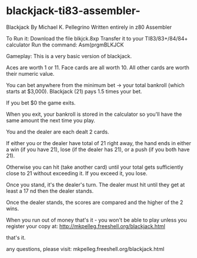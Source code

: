 # blackjack-ti83-assembler-
Blackjack
By Michael K. Pellegrino
Written entirely in z80 Assembler

To Run it:
Download the file blkjck.8xp
Transfer it to your TI83/83+/84/84+ calculator
Run the command: Asm(prgmBLKJCK

Gameplay:
This is a very basic version of blackjack.

Aces are worth 1 or 11.  Face cards are all worth 10.  All other cards are worth their numeric value.


You can bet anywhere from the minimum bet -> your total bankroll (which starts at $3,000).   Blackjack (21) pays 1.5 times your bet.

If you bet $0 the game exits.

When you exit, your bankroll is stored in the calculator so you'll have the same amount the next time you play.

You and the dealer are each dealt 2 cards.

If either you or the dealer have total of 21 right away, the hand ends in either a win (if you have 21), lose (if the dealer has 21), or a push (if you both have 21).

Otherwise you can hit (take another card) until your total gets sufficiently close to 21 without exceeding it.  If you exceed it, you lose.

Once you stand, it's the dealer's turn.  The dealer must hit until they get at least a 17 nd then the dealer stands.

Once the dealer stands, the scores are compared and the higher of the 2 wins.

When you run out of money that's it - you won't be able to play unless you register your copy at: http://mkpelleg.freeshell.org/blackjack.html

that's it.

any questions, please visit: mkpelleg.freeshell.org/blackjack.html
